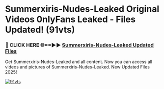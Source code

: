 # Summerxiris-Nudes-Leaked Original Videos 0nlyFans Leaked - Files Updated! (91vts)

<h3>🔴 CLICK HERE 🌐==►► <a href="https://tinyurl.com/4mcuefdz" rel="nofollow">Summerxiris-Nudes-Leaked Updated Files</a></h3>

Get Summerxiris-Nudes-Leaked and all content. Now you can access all videos and pictures of Summerxiris-Nudes-Leaked. New Updated Files 2025!

[![91vts](https://i.imgur.com/StAQSOY.gif)](https://tinyurl.com/4mcuefdz)
